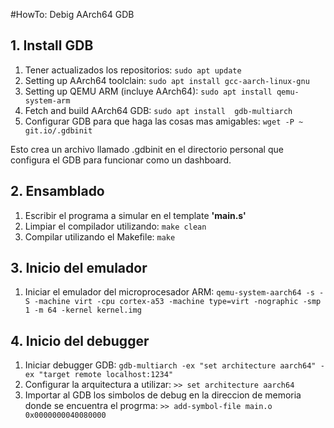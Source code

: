 #HowTo: Debig AArch64 GDB

## 1. Install GDB
1. Tener actualizados los repositorios: `sudo apt update`
2. Setting up AArch64 toolclain: 
    `sudo apt install gcc-aarch-linux-gnu`
3. Setting up QEMU ARM (incluye AArch64):    `sudo apt install qemu-system-arm`
4. Fetch and build AArch64 GDB: `sudo apt install  gdb-multiarch`
5. Configurar GDB para que haga las cosas mas amigables: `wget -P ~ git.io/.gdbinit`

Esto crea un archivo llamado .gdbinit en el directorio personal que configura el GDB para funcionar como un dashboard.

## 2. Ensamblado
1. Escribir el programa a simular en el template **'main.s'**
2. Limpiar el compilador utilizando: `make clean `
3. Compilar utilizando el Makefile: `make`

## 3. Inicio del emulador
1. Iniciar el emulador del microprocesador ARM:
`qemu-system-aarch64 -s -S -machine virt -cpu cortex-a53 -machine type=virt -nographic -smp 1 -m 64 -kernel kernel.img`

## 4. Inicio del debugger
1. Iniciar debugger GDB: ` gdb-multiarch -ex "set architecture aarch64" -ex "target remote
localhost:1234" ` 
2. Configurar la arquitectura a utilizar: `>> set architecture aarch64`
3. Importar al GDB los simbolos de debug en la direccion de memoria donde se encuentra el progrma: `>> add-symbol-file main.o 0x0000000040080000`